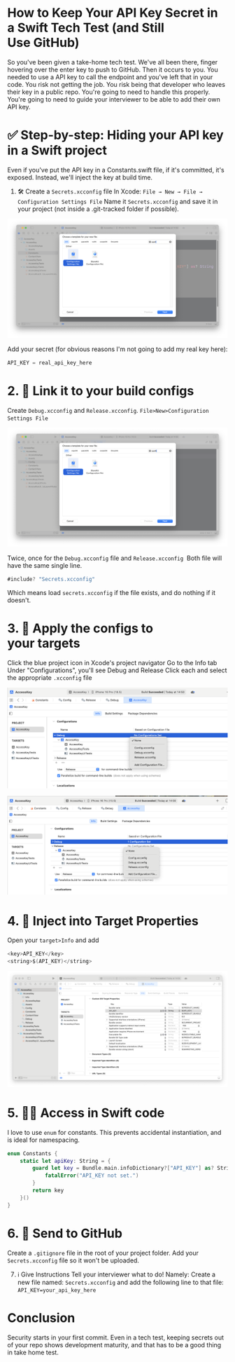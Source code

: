 # How to Keep Your API Key Secret in a Swift Tech Test (and Still Use GitHub)

So you've been given a take-home tech test. We've all been there, finger hovering over the enter key to push to GitHub.
Then it occurs to you. You needed to use a API key to call the endpoint and you've left that in your code.
You risk not getting the job. You risk being that developer who leaves their key in a public repo.
You're going to need to handle this properly. You're going to need to guide your interviewer to be able to add their own API key.

# ✅ Step-by-step: Hiding your API key in a Swift project
Even if you've put the API key in a Constants.swift file, if it's committed, it's exposed.
Instead, we'll inject the key at build time.
1. 🛠 Create a `Secrets.xcconfig` file
In Xcode:
`File → New → File → Configuration Settings File`
Name it `Secrets.xcconfig` and save it in your project (not inside a .git-tracked folder if possible).

![config.png](https://github.com/stevencurtis/SwiftCoding/blob/master/HideAPIKey/Images/config.png)

Add your secret (for obvious reasons I'm not going to add my real key here):

```swift
API_KEY = real_api_key_here
```

# 2. 🔗 Link it to your build configs
Create `Debug.xcconfig` and `Release.xcconfig`.
`File>New>Configuration Settings File`

![configurationsettings.png](https://github.com/stevencurtis/SwiftCoding/blob/master/HideAPIKey/Images/configurationsettings.png)

Twice, once for the `Debug.xcconfig` file and `Release.xcconfig` 
Both file will have the same single line.

```swift
#include? "Secrets.xcconfig"
```

Which means load `secrets.xcconfig` if the file exists, and do nothing if it doesn't.

# 3. 🔧 Apply the configs to your targets
Click the blue project icon in Xcode's project navigator
Go to the Info tab
Under "Configurations", you'll see Debug and Release
Click each and select the appropriate `.xcconfig` file

![configurationsettings.png](https://github.com/stevencurtis/SwiftCoding/blob/master/HideAPIKey/Images/setdebug.png)<br>

![configurationsettings.png](https://github.com/stevencurtis/SwiftCoding/blob/master/HideAPIKey/Images/setrelease.png)

# 4. 💉 Inject into Target Properties
Open your `target>Info` and add

```swift
<key>API_KEY</key>
<string>$(API_KEY)</string>
```
![configurationsettings.png](https://github.com/stevencurtis/SwiftCoding/blob/master/HideAPIKey/Images/properties.png)

# 5. 🧑‍💻 Access in Swift code
I love to use `enum` for constants.
This prevents accidental instantiation, and is ideal for namespacing.

```swift
enum Constants {
    static let apiKey: String = {
        guard let key = Bundle.main.infoDictionary?["API_KEY"] as? String else {
            fatalError("API_KEY not set.")
        }
        return key
    }()
}
```

# 6. 📨 Send to GitHub
Create a `.gitignore` file in the root of your project folder. Add your `Secrets.xcconfig` file so it won't be uploaded.

7. ℹ️ Give Instructions
Tell your interviewer what to do! Namely:
Create a new file named:
`Secrets.xcconfig`
and add the following line to that file:
`API_KEY=your_api_key_here`

# Conclusion
Security starts in your first commit. Even in a tech test, keeping secrets out of your repo shows development maturity, and that has to be a good thing in take home test.
